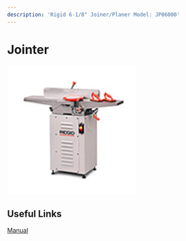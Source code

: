 ```yaml
---
description: 'Rigid 6-1/8" Joiner/Planer Model: JP06000'
---
```


# Jointer

![](../.gitbook/assets/rigid-jp06000-joiner-planer.png)

## Useful Links

[Manual](https://drive.google.com/open?id=188usG8NOE-bWUSBbCvSj-Q3P5JygtGuB)

